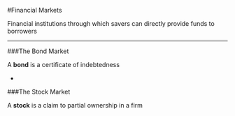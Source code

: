 #Financial Markets

Financial institutions through which savers can directly provide funds to borrowers

***

###The Bond Market

A **bond** is a certificate of indebtedness

-

###The Stock Market

A **stock** is a claim to partial ownership in a firm
